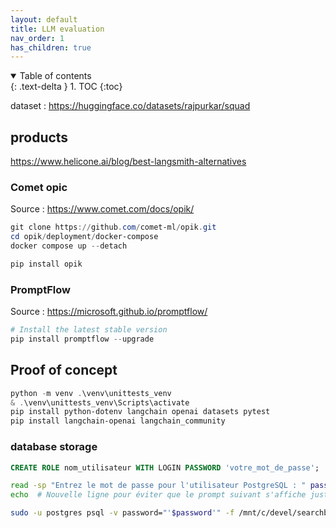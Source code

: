 ```yaml
---
layout: default
title: LLM evaluation
nav_order: 1
has_children: true
---
```


<details open markdown="block">
  <summary>
    Table of contents
  </summary>
  {: .text-delta }
1. TOC
{:toc}
</details>

dataset : <https://huggingface.co/datasets/rajpurkar/squad>

## products

https://www.helicone.ai/blog/best-langsmith-alternatives

### Comet opic

Source : <https://www.comet.com/docs/opik/>


``` powershell
git clone https://github.com/comet-ml/opik.git
cd opik/deployment/docker-compose
docker compose up --detach
```

``` powershell
pip install opik
```

### PromptFlow

Source : <https://microsoft.github.io/promptflow/>

``` powershell
# Install the latest stable version
pip install promptflow --upgrade

```

## Proof of concept

``` powershell
python -m venv .\venv\unittests_venv
& .\venv\unittests_venv\Scripts\activate
pip install python-dotenv langchain openai datasets pytest
pip install langchain-openai langchain_community
```

### database storage

``` sql
CREATE ROLE nom_utilisateur WITH LOGIN PASSWORD 'votre_mot_de_passe';

```


``` bash
read -sp "Entrez le mot de passe pour l'utilisateur PostgreSQL : " password
echo  # Nouvelle ligne pour éviter que le prompt suivant s'affiche juste après le mot de passe

sudo -u postgres psql -v password="'$password'" -f /mnt/c/devel/searchbot/research/evaluation/unit_tests/database_schema.sql

```
